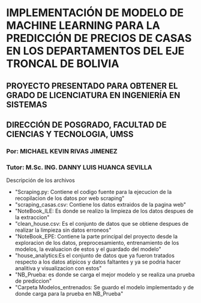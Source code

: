#  IMPLEMENTACIÓN DE MODELO DE MACHINE LEARNING PARA LA PREDICCIÓN DE PRECIOS DE CASAS EN LOS DEPARTAMENTOS DEL EJE TRONCAL DE BOLIVIA
## PROYECTO PRESENTADO PARA OBTENER EL GRADO DE LICENCIATURA EN INGENIERÍA EN SISTEMAS
## DIRECCIÓN DE POSGRADO, FACULTAD DE CIENCIAS Y TECNOLOGIA, UMSS
### Por: MICHAEL KEVIN RIVAS JIMENEZ
### Tutor: M.Sc. ING. DANNY LUIS HUANCA SEVILLA


Descripción de los archivos
- "Scraping.py: Contiene el codigo fuente para la ejecucion de la recopilacion de los datos por web scraping"
- "scraping_casas.csv: Contiene los datos extraidos de la pagina web"
- "NoteBook_ILE: Es donde se realizo la limpieza de los datos despues de la extraccion"
- "clean_house.csv: Es el conjunto de datos que se obtiene despues de realizar la limpieza sin datos erroneos"
- "NoteBook_EPE: Contiene la parte principal del proyecto desde la exploracion de los datos, preprocesamiento, entrenamiento de los modelos, la evaluacion de estos y el guardado del modelo"
- "house_analytics:Es el conjunto de datos que ya fueron tratados respecto a los datos atipicos y datos faltantes y ya se podria hacer analitiva y visualizacion con estos" 
- "NB_Prueba: es donde se carga el mejor modelo y se realiza una prueba de prediccion"
- "Carpeta Modelos_entrenados: Se guardo el modelo implementado y de donde carga para la prueba en NB_Prueba"